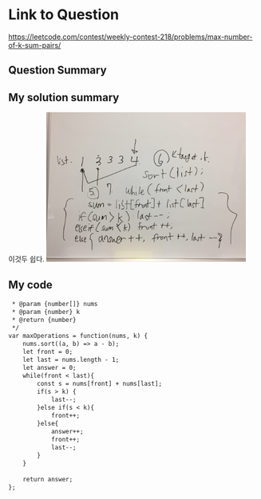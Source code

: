 # Link to Question
https://leetcode.com/contest/weekly-contest-218/problems/max-number-of-k-sum-pairs/

## Question Summary

## My solution summary
이것두 쉽다. 
<img src="2.jpeg" width="400">

## My code
```/**
 * @param {number[]} nums
 * @param {number} k
 * @return {number}
 */
var maxOperations = function(nums, k) {
    nums.sort((a, b) => a - b);
    let front = 0;
    let last = nums.length - 1;
    let answer = 0;
    while(front < last){
        const s = nums[front] + nums[last];  
        if(s > k) {
            last--;
        }else if(s < k){
            front++;
        }else{
            answer++;
            front++;
            last--;
        }
    }
    
    return answer;
};
```
